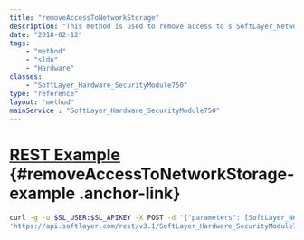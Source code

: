 ```yaml
---
title: "removeAccessToNetworkStorage"
description: "This method is used to remove access to s SoftLayer_Network_Storage volumes that supports host- or network-level access control. "
date: "2018-02-12"
tags:
    - "method"
    - "sldn"
    - "Hardware"
classes:
    - "SoftLayer_Hardware_SecurityModule750"
type: "reference"
layout: "method"
mainService : "SoftLayer_Hardware_SecurityModule750"
---
```


# [REST Example](#removeAccessToNetworkStorage-example) <a href="/article/rest/"><i class="fas fa-question"></i></a> {#removeAccessToNetworkStorage-example .anchor-link} 
```bash
curl -g -u $SL_USER:$SL_APIKEY -X POST -d '{"parameters": [SoftLayer_Network_Storage]}' \
'https://api.softlayer.com/rest/v3.1/SoftLayer_Hardware_SecurityModule750/{SoftLayer_Hardware_SecurityModule750ID}/removeAccessToNetworkStorage'
```
